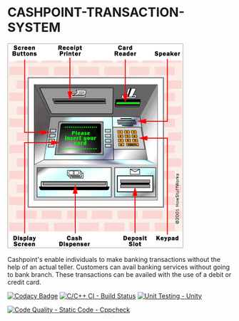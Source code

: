 # CASHPOINT-TRANSACTION-SYSTEM
![](https://github.com/Chinnam-Narendra-Prasad/CASHPOINT-TRANSACTION-SYSTEM/blob/main/atm-parts.webp)


Cashpoint's enable individuals to make banking transactions without the help of an actual teller. Customers can avail banking services without going to bank branch. These transactions can be availed with the use of a debit or credit card.

[![Codacy Badge](https://app.codacy.com/project/badge/Grade/016fec4556934309931f856a575ee087)](https://www.codacy.com/gh/Chinnam-Narendra-Prasad/CASHPOINT-TRANSACTION-SYSTEM/dashboard?utm_source=github.com&amp;utm_medium=referral&amp;utm_content=Chinnam-Narendra-Prasad/CASHPOINT-TRANSACTION-SYSTEM&amp;utm_campaign=Badge_Grade)
[![C/C++ CI - Build Status](https://github.com/Chinnam-Narendra-Prasad/CASHPOINT-TRANSACTION-SYSTEM/actions/workflows/build.yml/badge.svg)](https://github.com/Chinnam-Narendra-Prasad/CASHPOINT-TRANSACTION-SYSTEM/actions/workflows/build.yml)
[![Unit Testing - Unity](https://github.com/Chinnam-Narendra-Prasad/CASHPOINT-TRANSACTION-SYSTEM/actions/workflows/unittest.yml/badge.svg)](https://github.com/Chinnam-Narendra-Prasad/CASHPOINT-TRANSACTION-SYSTEM/actions/workflows/unittest.yml)

[![Code Quality - Static Code - Cppcheck](https://github.com/Chinnam-Narendra-Prasad/CASHPOINT-TRANSACTION-SYSTEM/actions/workflows/cppcheck.yml/badge.svg)](https://github.com/Chinnam-Narendra-Prasad/CASHPOINT-TRANSACTION-SYSTEM/actions/workflows/cppcheck.yml)
